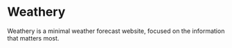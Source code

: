 # Weathery

Weathery is a minimal weather forecast website, focused on the information that matters most.